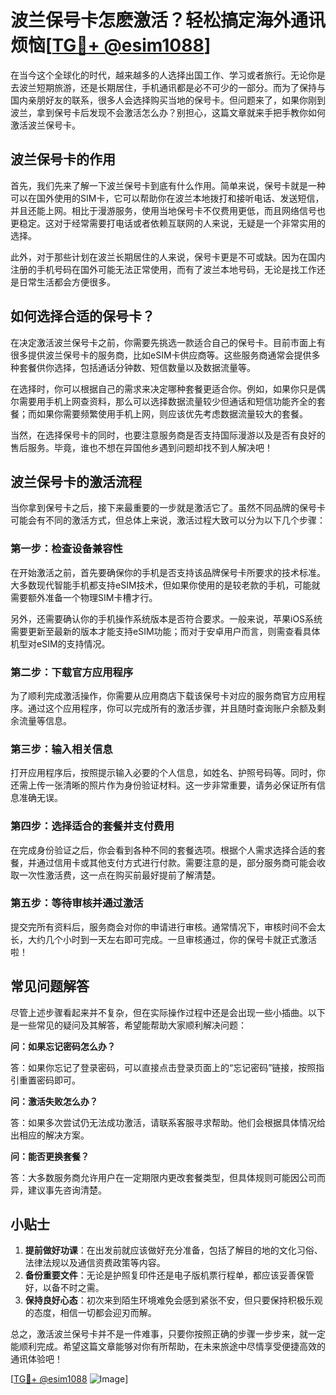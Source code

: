 # 波兰保号卡怎麽激活？轻松搞定海外通讯烦恼[[TG💪+ @esim1088](https://t.me/s/esim1088)]

在当今这个全球化的时代，越来越多的人选择出国工作、学习或者旅行。无论你是去波兰短期旅游，还是长期居住，手机通讯都是必不可少的一部分。而为了保持与国内亲朋好友的联系，很多人会选择购买当地的保号卡。但问题来了，如果你刚到波兰，拿到保号卡后发现不会激活怎么办？别担心，这篇文章就来手把手教你如何激活波兰保号卡。

## 波兰保号卡的作用

首先，我们先来了解一下波兰保号卡到底有什么作用。简单来说，保号卡就是一种可以在国外使用的SIM卡，它可以帮助你在波兰本地拨打和接听电话、发送短信，并且还能上网。相比于漫游服务，使用当地保号卡不仅费用更低，而且网络信号也更稳定。这对于经常需要打电话或者依赖互联网的人来说，无疑是一个非常实用的选择。

此外，对于那些计划在波兰长期居住的人来说，保号卡更是不可或缺。因为在国内注册的手机号码在国外可能无法正常使用，而有了波兰本地号码，无论是找工作还是日常生活都会方便很多。

## 如何选择合适的保号卡？

在决定激活波兰保号卡之前，你需要先挑选一款适合自己的保号卡。目前市面上有很多提供波兰保号卡的服务商，比如eSIM卡供应商等。这些服务商通常会提供多种套餐供你选择，包括通话分钟数、短信数量以及数据流量等。

在选择时，你可以根据自己的需求来决定哪种套餐更适合你。例如，如果你只是偶尔需要用手机上网查资料，那么可以选择数据流量较少但通话和短信功能齐全的套餐；而如果你需要频繁使用手机上网，则应该优先考虑数据流量较大的套餐。

当然，在选择保号卡的同时，也要注意服务商是否支持国际漫游以及是否有良好的售后服务。毕竟，谁也不想在异国他乡遇到问题却找不到人解决吧！

## 波兰保号卡的激活流程

当你拿到保号卡之后，接下来最重要的一步就是激活它了。虽然不同品牌的保号卡可能会有不同的激活方式，但总体上来说，激活过程大致可以分为以下几个步骤：

### 第一步：检查设备兼容性

在开始激活之前，首先要确保你的手机是否支持该品牌保号卡所要求的技术标准。大多数现代智能手机都支持eSIM技术，但如果你使用的是较老款的手机，可能就需要额外准备一个物理SIM卡槽才行。

另外，还需要确认你的手机操作系统版本是否符合要求。一般来说，苹果iOS系统需要更新至最新的版本才能支持eSIM功能；而对于安卓用户而言，则需查看具体机型对eSIM的支持情况。

### 第二步：下载官方应用程序

为了顺利完成激活操作，你需要从应用商店下载该保号卡对应的服务商官方应用程序。通过这个应用程序，你可以完成所有的激活步骤，并且随时查询账户余额及剩余流量等信息。

### 第三步：输入相关信息

打开应用程序后，按照提示输入必要的个人信息，如姓名、护照号码等。同时，你还需上传一张清晰的照片作为身份验证材料。这一步非常重要，请务必保证所有信息准确无误。

### 第四步：选择适合的套餐并支付费用

在完成身份验证之后，你会看到各种不同的套餐选项。根据个人需求选择合适的套餐，并通过信用卡或其他支付方式进行付款。需要注意的是，部分服务商可能会收取一次性激活费，这一点在购买前最好提前了解清楚。

### 第五步：等待审核并通过激活

提交完所有资料后，服务商会对你的申请进行审核。通常情况下，审核时间不会太长，大约几个小时到一天左右即可完成。一旦审核通过，你的保号卡就正式激活啦！

## 常见问题解答

尽管上述步骤看起来并不复杂，但在实际操作过程中还是会出现一些小插曲。以下是一些常见的疑问及其解答，希望能帮助大家顺利解决问题：

**问：如果忘记密码怎么办？**

答：如果你忘记了登录密码，可以直接点击登录页面上的“忘记密码”链接，按照指引重置密码即可。

**问：激活失败怎么办？**

答：如果多次尝试仍无法成功激活，请联系客服寻求帮助。他们会根据具体情况给出相应的解决方案。

**问：能否更换套餐？**

答：大多数服务商允许用户在一定期限内更改套餐类型，但具体规则可能因公司而异，建议事先咨询清楚。

## 小贴士

1. **提前做好功课**：在出发前就应该做好充分准备，包括了解目的地的文化习俗、法律法规以及通信资费政策等内容。
2. **备份重要文件**：无论是护照复印件还是电子版机票行程单，都应该妥善保管好，以备不时之需。
3. **保持良好心态**：初次来到陌生环境难免会感到紧张不安，但只要保持积极乐观的态度，相信一切都会迎刃而解。

总之，激活波兰保号卡并不是一件难事，只要你按照正确的步骤一步步来，就一定能顺利完成。希望这篇文章能够对你有所帮助，在未来旅途中尽情享受便捷高效的通讯体验吧！

[[TG💪+ @esim1088](https://t.me/s/esim1088) ![Image](https://i.postimg.cc/4NQfJmqS/Snipaste-2025-05-13-00-14-12.png)]